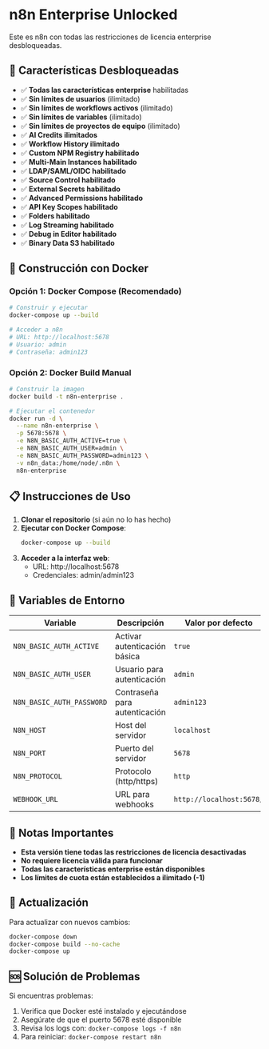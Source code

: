 # n8n Enterprise Unlocked

Este es n8n con todas las restricciones de licencia enterprise desbloqueadas.

## 🚀 Características Desbloqueadas

- ✅ **Todas las características enterprise** habilitadas
- ✅ **Sin límites de usuarios** (ilimitado)
- ✅ **Sin límites de workflows activos** (ilimitado)
- ✅ **Sin límites de variables** (ilimitado)
- ✅ **Sin límites de proyectos de equipo** (ilimitado)
- ✅ **AI Credits ilimitados**
- ✅ **Workflow History ilimitado**
- ✅ **Custom NPM Registry habilitado**
- ✅ **Multi-Main Instances habilitado**
- ✅ **LDAP/SAML/OIDC habilitado**
- ✅ **Source Control habilitado**
- ✅ **External Secrets habilitado**
- ✅ **Advanced Permissions habilitado**
- ✅ **API Key Scopes habilitado**
- ✅ **Folders habilitado**
- ✅ **Log Streaming habilitado**
- ✅ **Debug in Editor habilitado**
- ✅ **Binary Data S3 habilitado**

## 🐳 Construcción con Docker

### Opción 1: Docker Compose (Recomendado)

```bash
# Construir y ejecutar
docker-compose up --build

# Acceder a n8n
# URL: http://localhost:5678
# Usuario: admin
# Contraseña: admin123
```

### Opción 2: Docker Build Manual

```bash
# Construir la imagen
docker build -t n8n-enterprise .

# Ejecutar el contenedor
docker run -d \
  --name n8n-enterprise \
  -p 5678:5678 \
  -e N8N_BASIC_AUTH_ACTIVE=true \
  -e N8N_BASIC_AUTH_USER=admin \
  -e N8N_BASIC_AUTH_PASSWORD=admin123 \
  -v n8n_data:/home/node/.n8n \
  n8n-enterprise
```

## 📋 Instrucciones de Uso

1. **Clonar el repositorio** (si aún no lo has hecho)
2. **Ejecutar con Docker Compose**:
   ```bash
   docker-compose up --build
   ```
3. **Acceder a la interfaz web**:
   - URL: http://localhost:5678
   - Credenciales: admin/admin123

## 🔧 Variables de Entorno

| Variable | Descripción | Valor por defecto |
|----------|-------------|-------------------|
| `N8N_BASIC_AUTH_ACTIVE` | Activar autenticación básica | `true` |
| `N8N_BASIC_AUTH_USER` | Usuario para autenticación | `admin` |
| `N8N_BASIC_AUTH_PASSWORD` | Contraseña para autenticación | `admin123` |
| `N8N_HOST` | Host del servidor | `localhost` |
| `N8N_PORT` | Puerto del servidor | `5678` |
| `N8N_PROTOCOL` | Protocolo (http/https) | `http` |
| `WEBHOOK_URL` | URL para webhooks | `http://localhost:5678/` |

## 📝 Notas Importantes

- **Esta versión tiene todas las restricciones de licencia desactivadas**
- **No requiere licencia válida para funcionar**
- **Todas las características enterprise están disponibles**
- **Los límites de cuota están establecidos a ilimitado (-1)**

## 🔄 Actualización

Para actualizar con nuevos cambios:
```bash
docker-compose down
docker-compose build --no-cache
docker-compose up
```

## 🆘 Solución de Problemas

Si encuentras problemas:
1. Verifica que Docker esté instalado y ejecutándose
2. Asegúrate de que el puerto 5678 esté disponible
3. Revisa los logs con: `docker-compose logs -f n8n`
4. Para reiniciar: `docker-compose restart n8n`
